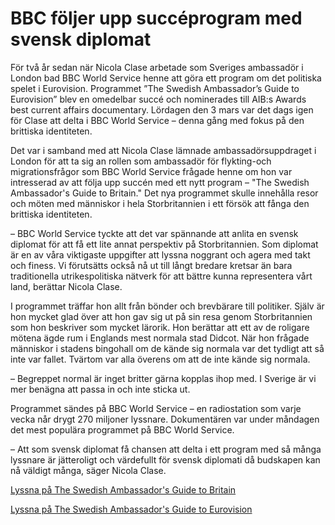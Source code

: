 # BBC följer upp succéprogram med svensk diplomat

För två år sedan när Nicola Clase arbetade som Sveriges ambassadör i London bad BBC World Service henne att göra ett program om det politiska spelet i Eurovision. Programmet ”The Swedish Ambassador’s Guide to Eurovision” blev en omedelbar succé och nominerades till AIB:s Awards best current affairs documentary. Lördagen den 3 mars var det dags igen för Clase att delta i BBC World Service – denna gång med fokus på den brittiska identiteten.

Det var i samband med att Nicola Clase lämnade ambassadörsuppdraget i London för att ta sig an rollen som ambassadör för flykting-och migrationsfrågor som BBC World Service frågade henne om hon var intresserad av att följa upp succén med ett nytt program – "The Swedish Ambassador's Guide to Britain." Det nya programmet skulle innehålla resor och möten med människor i hela Storbritannien i ett försök att fånga den brittiska identiteten.

– BBC World Service tyckte att det var spännande att anlita en svensk diplomat för att få ett lite annat perspektiv på Storbritannien. Som diplomat är en av våra viktigaste uppgifter att lyssna noggrant och agera med takt och finess. Vi förutsätts också nå ut till långt bredare kretsar än bara traditionella utrikespolitiska nätverk för att bättre kunna representera vårt land, berättar Nicola Clase.

I programmet träffar hon allt från bönder och brevbärare till politiker. Själv är hon mycket glad över att hon gav sig ut på sin resa genom Storbritannien som hon beskriver som mycket lärorik. Hon berättar att ett av de roligare mötena ägde rum i Englands mest normala stad Didcot. När hon frågade människor i stadens bingohall om de kände sig normala var det tydligt att så inte var fallet. Tvärtom var alla överens om att de inte kände sig normala.

– Begreppet normal är inget britter gärna kopplas ihop med. I Sverige är vi mer benägna att passa in och inte sticka ut.

Programmet sändes på BBC World Service – en radiostation som varje vecka når drygt 270 miljoner lyssnare. Dokumentären var under måndagen det mest populära programmet på BBC World Service.

– Att som svensk diplomat få chansen att delta i ett program med så många lyssnare är jätteroligt och värdefullt för svensk diplomati då budskapen kan nå väldigt många, säger Nicola Clase.

[Lyssna på The Swedish Ambassador's Guide to Britain](http://www.bbc.co.uk/programmes/w3cswn86)

[Lyssna på The Swedish Ambassador's Guide to Eurovision](http://www.bbc.co.uk/programmes/p03t0m9g)
